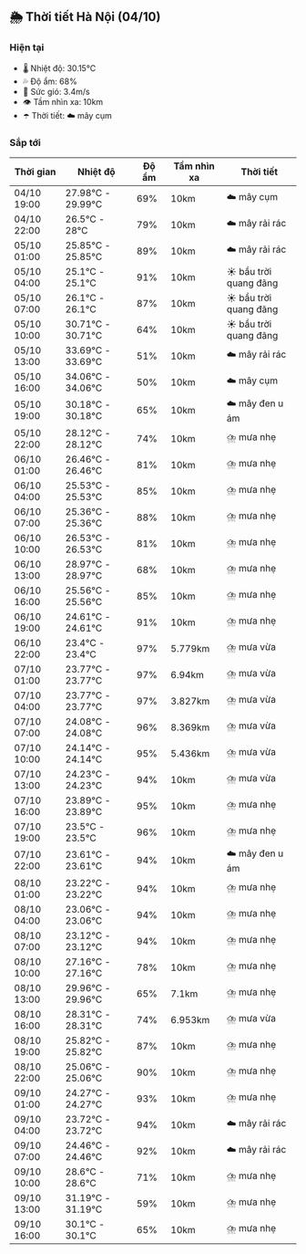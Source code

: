 ## 🌦️ Thời tiết Hà Nội (04/10)

### Hiện tại

- 🌡️ Nhiệt độ: 30.15℃
- 💦 Độ ẩm: 68%
- 💨 Sức gió: 3.4m/s
- 👁️ Tầm nhìn xa: 10km
- ☂️ Thời tiết: ☁️ mây cụm

### Sắp tới

| Thời gian | Nhiệt độ | Độ ẩm | Tầm nhìn xa | Thời tiết |
| --- | --- | --- | --- | --- |
| 04/10 19:00 | 27.98℃ - 29.99℃ | 69% | 10km | ☁️ mây cụm |
| 04/10 22:00 | 26.5℃ - 28℃ | 79% | 10km | ☁️ mây rải rác |
| 05/10 01:00 | 25.85℃ - 25.85℃ | 89% | 10km | ☁️ mây rải rác |
| 05/10 04:00 | 25.1℃ - 25.1℃ | 91% | 10km | ☀️ bầu trời quang đãng |
| 05/10 07:00 | 26.1℃ - 26.1℃ | 87% | 10km | ☀️ bầu trời quang đãng |
| 05/10 10:00 | 30.71℃ - 30.71℃ | 64% | 10km | ☀️ bầu trời quang đãng |
| 05/10 13:00 | 33.69℃ - 33.69℃ | 51% | 10km | ☁️ mây rải rác |
| 05/10 16:00 | 34.06℃ - 34.06℃ | 50% | 10km | ☁️ mây cụm |
| 05/10 19:00 | 30.18℃ - 30.18℃ | 65% | 10km | ☁️ mây đen u ám |
| 05/10 22:00 | 28.12℃ - 28.12℃ | 74% | 10km | ⛈️ mưa nhẹ |
| 06/10 01:00 | 26.46℃ - 26.46℃ | 81% | 10km | ⛈️ mưa nhẹ |
| 06/10 04:00 | 25.53℃ - 25.53℃ | 85% | 10km | ⛈️ mưa nhẹ |
| 06/10 07:00 | 25.36℃ - 25.36℃ | 88% | 10km | ⛈️ mưa nhẹ |
| 06/10 10:00 | 26.53℃ - 26.53℃ | 81% | 10km | ⛈️ mưa nhẹ |
| 06/10 13:00 | 28.97℃ - 28.97℃ | 68% | 10km | ⛈️ mưa nhẹ |
| 06/10 16:00 | 25.56℃ - 25.56℃ | 85% | 10km | ⛈️ mưa nhẹ |
| 06/10 19:00 | 24.61℃ - 24.61℃ | 91% | 10km | ⛈️ mưa nhẹ |
| 06/10 22:00 | 23.4℃ - 23.4℃ | 97% | 5.779km | ⛈️ mưa vừa |
| 07/10 01:00 | 23.77℃ - 23.77℃ | 97% | 6.94km | ⛈️ mưa vừa |
| 07/10 04:00 | 23.77℃ - 23.77℃ | 97% | 3.827km | ⛈️ mưa vừa |
| 07/10 07:00 | 24.08℃ - 24.08℃ | 96% | 8.369km | ⛈️ mưa vừa |
| 07/10 10:00 | 24.14℃ - 24.14℃ | 95% | 5.436km | ⛈️ mưa vừa |
| 07/10 13:00 | 24.23℃ - 24.23℃ | 94% | 10km | ⛈️ mưa vừa |
| 07/10 16:00 | 23.89℃ - 23.89℃ | 95% | 10km | ⛈️ mưa nhẹ |
| 07/10 19:00 | 23.5℃ - 23.5℃ | 96% | 10km | ⛈️ mưa nhẹ |
| 07/10 22:00 | 23.61℃ - 23.61℃ | 94% | 10km | ☁️ mây đen u ám |
| 08/10 01:00 | 23.22℃ - 23.22℃ | 94% | 10km | ⛈️ mưa nhẹ |
| 08/10 04:00 | 23.06℃ - 23.06℃ | 94% | 10km | ⛈️ mưa nhẹ |
| 08/10 07:00 | 23.12℃ - 23.12℃ | 94% | 10km | ⛈️ mưa nhẹ |
| 08/10 10:00 | 27.16℃ - 27.16℃ | 78% | 10km | ⛈️ mưa nhẹ |
| 08/10 13:00 | 29.96℃ - 29.96℃ | 65% | 7.1km | ⛈️ mưa nhẹ |
| 08/10 16:00 | 28.31℃ - 28.31℃ | 74% | 6.953km | ⛈️ mưa vừa |
| 08/10 19:00 | 25.82℃ - 25.82℃ | 87% | 10km | ⛈️ mưa nhẹ |
| 08/10 22:00 | 25.06℃ - 25.06℃ | 90% | 10km | ⛈️ mưa nhẹ |
| 09/10 01:00 | 24.27℃ - 24.27℃ | 93% | 10km | ⛈️ mưa nhẹ |
| 09/10 04:00 | 23.72℃ - 23.72℃ | 94% | 10km | ☁️ mây rải rác |
| 09/10 07:00 | 24.46℃ - 24.46℃ | 92% | 10km | ☁️ mây rải rác |
| 09/10 10:00 | 28.6℃ - 28.6℃ | 71% | 10km | ⛈️ mưa nhẹ |
| 09/10 13:00 | 31.19℃ - 31.19℃ | 59% | 10km | ⛈️ mưa nhẹ |
| 09/10 16:00 | 30.1℃ - 30.1℃ | 65% | 10km | ⛈️ mưa nhẹ |
